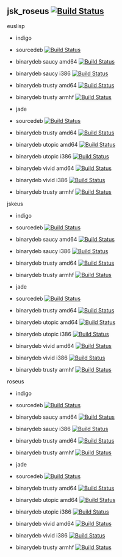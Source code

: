 jsk_roseus [![Build Status](https://travis-ci.org/jsk-ros-pkg/jsk_roseus.png?branch=master)](https://travis-ci.org/jsk-ros-pkg/jsk_roseus)
----------

euslisp

- indigo
 - sourcedeb [![Build Status](http://jenkins.ros.org/buildStatus/icon?job=ros-indigo-euslisp_sourcedeb)](http://jenkins.ros.org/job/ros-indigo-euslisp_sourcedeb/)
 - binarydeb saucy amd64 [![Build Status](http://jenkins.ros.org/buildStatus/icon?job=ros-indigo-euslisp_binarydeb_saucy_amd64)](http://jenkins.ros.org/job/ros-indigo-euslisp_binarydeb_saucy_amd64/)
 - binarydeb saucy i386 [![Build Status](http://jenkins.ros.org/buildStatus/icon?job=ros-indigo-euslisp_binarydeb_saucy_i386)](http://jenkins.ros.org/job/ros-indigo-euslisp_binarydeb_saucy_i386/)
 - binarydeb trusty amd64 [![Build Status](http://jenkins.ros.org/buildStatus/icon?job=ros-indigo-euslisp_binarydeb_trusty_amd64)](http://jenkins.ros.org/job/ros-indigo-euslisp_binarydeb_trusty_amd64/)
 - binarydeb trusty armhf [![Build Status](http://54.183.26.131:8080/buildStatus/icon?job=Ibin_arm_uThf__euslisp__ubuntu_trusty_armhf__binary)](http://54.183.26.131:8080/job/Ibin_arm_uThf__euslisp__ubuntu_trusty_armhf__binary/)

- jade
 - sourcedeb [![Build Status](http://jenkins.ros.org/buildStatus/icon?job=ros-jade-euslisp_sourcedeb)](http://jenkins.ros.org/job/ros-jade-euslisp_sourcedeb/)
 - binarydeb trusty amd64 [![Build Status](http://jenkins.ros.org/buildStatus/icon?job=ros-jade-euslisp_binarydeb_trusty_amd64)](http://jenkins.ros.org/job/ros-jade-euslisp_binarydeb_trusty_amd64/)
 - binarydeb utopic amd64 [![Build Status](http://jenkins.ros.org/buildStatus/icon?job=ros-jade-euslisp_binarydeb_utopic_amd64)](http://jenkins.ros.org/job/ros-jade-euslisp_binarydeb_utopic_amd64/)
 - binarydeb utopic i386 [![Build Status](http://jenkins.ros.org/buildStatus/icon?job=ros-jade-euslisp_binarydeb_utopic_i386)](http://jenkins.ros.org/job/ros-jade-euslisp_binarydeb_utopic_i386/)
 - binarydeb vivid amd64 [![Build Status](http://jenkins.ros.org/buildStatus/icon?job=ros-jade-euslisp_binarydeb_vivid_amd64)](http://jenkins.ros.org/job/ros-jade-euslisp_binarydeb_vivid_amd64/)
 - binarydeb vivid i386 [![Build Status](http://jenkins.ros.org/buildStatus/icon?job=ros-jade-euslisp_binarydeb_vivid_i386)](http://jenkins.ros.org/job/ros-jade-euslisp_binarydeb_vivid_i386/)
 - binarydeb trusty armhf [![Build Status](http://54.183.26.131:8080/buildStatus/icon?job=Jbin_arm_uThf__euslisp__ubuntu_trusty_armhf__binary)](http://54.183.26.131:8080/job/Jbin_arm_uThf__euslisp__ubuntu_trusty_armhf__binary/)

jskeus

- indigo
 - sourcedeb [![Build Status](http://jenkins.ros.org/buildStatus/icon?job=ros-indigo-jskeus_sourcedeb)](http://jenkins.ros.org/job/ros-indigo-jskeus_sourcedeb/)
 - binarydeb saucy amd64 [![Build Status](http://jenkins.ros.org/buildStatus/icon?job=ros-indigo-jskeus_binarydeb_saucy_amd64)](http://jenkins.ros.org/job/ros-indigo-jskeus_binarydeb_saucy_amd64/)
 - binarydeb saucy i386 [![Build Status](http://jenkins.ros.org/buildStatus/icon?job=ros-indigo-jskeus_binarydeb_saucy_i386)](http://jenkins.ros.org/job/ros-indigo-jskeus_binarydeb_saucy_i386/)
 - binarydeb trusty amd64 [![Build Status](http://jenkins.ros.org/buildStatus/icon?job=ros-indigo-jskeus_binarydeb_trusty_amd64)](http://jenkins.ros.org/job/ros-indigo-jskeus_binarydeb_trusty_amd64/)
 - binarydeb trusty armhf [![Build Status](http://54.183.26.131:8080/buildStatus/icon?job=Ibin_arm_uThf__jskeus__ubuntu_trusty_armhf__binary)](http://54.183.26.131:8080/job/Ibin_arm_uThf__jskeus__ubuntu_trusty_armhf__binary/)

- jade
 - sourcedeb [![Build Status](http://jenkins.ros.org/buildStatus/icon?job=ros-jade-jskeus_sourcedeb)](http://jenkins.ros.org/job/ros-jade-jskeus_sourcedeb/)
 - binarydeb trusty amd64 [![Build Status](http://jenkins.ros.org/buildStatus/icon?job=ros-jade-jskeus_binarydeb_trusty_amd64)](http://jenkins.ros.org/job/ros-jade-jskeus_binarydeb_trusty_amd64/)
 - binarydeb utopic amd64 [![Build Status](http://jenkins.ros.org/buildStatus/icon?job=ros-jade-jskeus_binarydeb_utopic_amd64)](http://jenkins.ros.org/job/ros-jade-jskeus_binarydeb_utopic_amd64/)
 - binarydeb utopic i386 [![Build Status](http://jenkins.ros.org/buildStatus/icon?job=ros-jade-jskeus_binarydeb_utopic_i386)](http://jenkins.ros.org/job/ros-jade-jskeus_binarydeb_utopic_i386/)
 - binarydeb vivid amd64 [![Build Status](http://jenkins.ros.org/buildStatus/icon?job=ros-jade-jskeus_binarydeb_vivid_amd64)](http://jenkins.ros.org/job/ros-jade-jskeus_binarydeb_vivid_amd64/)
 - binarydeb vivid i386 [![Build Status](http://jenkins.ros.org/buildStatus/icon?job=ros-jade-jskeus_binarydeb_vivid_i386)](http://jenkins.ros.org/job/ros-jade-jskeus_binarydeb_vivid_i386/)
 - binarydeb trusty armhf [![Build Status](http://54.183.26.131:8080/buildStatus/icon?job=Jbin_arm_uThf__jskeus__ubuntu_trusty_armhf__binary)](http://54.183.26.131:8080/job/Jbin_arm_uThf__jskeus__ubuntu_trusty_armhf__binary/)

roseus

- indigo
 - sourcedeb [![Build Status](http://jenkins.ros.org/buildStatus/icon?job=ros-indigo-roseus_sourcedeb)](http://jenkins.ros.org/job/ros-indigo-roseus_sourcedeb/)
 - binarydeb saucy amd64 [![Build Status](http://jenkins.ros.org/buildStatus/icon?job=ros-indigo-roseus_binarydeb_saucy_amd64)](http://jenkins.ros.org/job/ros-indigo-roseus_binarydeb_saucy_amd64/)
 - binarydeb saucy i386 [![Build Status](http://jenkins.ros.org/buildStatus/icon?job=ros-indigo-roseus_binarydeb_saucy_i386)](http://jenkins.ros.org/job/ros-indigo-roseus_binarydeb_saucy_i386/)
 - binarydeb trusty amd64 [![Build Status](http://jenkins.ros.org/buildStatus/icon?job=ros-indigo-roseus_binarydeb_trusty_amd64)](http://jenkins.ros.org/job/ros-indigo-roseus_binarydeb_trusty_amd64/)
 - binarydeb trusty armhf [![Build Status](http://54.183.26.131:8080/buildStatus/icon?job=Ibin_arm_uThf__roseus__ubuntu_trusty_armhf__binary)](http://54.183.26.131:8080/job/Ibin_arm_uThf__roseus__ubuntu_trusty_armhf__binary/)

- jade
 - sourcedeb [![Build Status](http://jenkins.ros.org/buildStatus/icon?job=ros-jade-roseus_sourcedeb)](http://jenkins.ros.org/job/ros-jade-roseus_sourcedeb/)
 - binarydeb trusty amd64 [![Build Status](http://jenkins.ros.org/buildStatus/icon?job=ros-jade-roseus_binarydeb_trusty_amd64)](http://jenkins.ros.org/job/ros-jade-roseus_binarydeb_trusty_amd64/)
 - binarydeb utopic amd64 [![Build Status](http://jenkins.ros.org/buildStatus/icon?job=ros-jade-roseus_binarydeb_utopic_amd64)](http://jenkins.ros.org/job/ros-jade-roseus_binarydeb_utopic_amd64/)
 - binarydeb utopic i386 [![Build Status](http://jenkins.ros.org/buildStatus/icon?job=ros-jade-roseus_binarydeb_utopic_i386)](http://jenkins.ros.org/job/ros-jade-roseus_binarydeb_utopic_i386/)
 - binarydeb vivid amd64 [![Build Status](http://jenkins.ros.org/buildStatus/icon?job=ros-jade-roseus_binarydeb_vivid_amd64)](http://jenkins.ros.org/job/ros-jade-roseus_binarydeb_vivid_amd64/)
 - binarydeb vivid i386 [![Build Status](http://jenkins.ros.org/buildStatus/icon?job=ros-jade-roseus_binarydeb_vivid_i386)](http://jenkins.ros.org/job/ros-jade-roseus_binarydeb_vivid_i386/)
 - binarydeb trusty armhf [![Build Status](http://54.183.26.131:8080/buildStatus/icon?job=Jbin_arm_uThf__roseus__ubuntu_trusty_armhf__binary)](http://54.183.26.131:8080/job/Jbin_arm_uThf__roseus__ubuntu_trusty_armhf__binary/)

